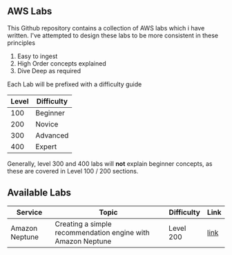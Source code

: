 ## AWS Labs

This Github repository contains a collection of AWS labs which i have written. I've attempted to design these labs to be more consistent in these principles

1. Easy to ingest
2. High Order concepts explained
3. Dive Deep as required

Each Lab will be prefixed with a difficulty guide

| Level | Difficulty |
| ----  | ---- |
| 100 | Beginner |
| 200 | Novice |
| 300 | Advanced |
| 400 | Expert |

Generally, level 300 and 400 labs will **not** explain beginner concepts, as these are covered in Level 100 / 200 sections.

## Available Labs 
| Service | Topic | Difficulty | Link |
| ---- | ---- | ---- | ---- |
| Amazon Neptune | Creating a simple recommendation engine with Amazon Neptune | Level 200 | [link](https://github.com/tsengsy/aws-labs/blob/master/neptune/neptune.md) |